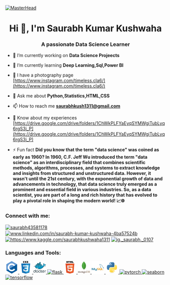 [![MasterHead](https://media.licdn.com/dms/image/C4D12AQGD_su1k14bYA/article-cover_image-shrink_600_2000/0/1583217311227?e=2147483647&v=beta&t=s_7cvkGjyfNTp2x6mnsiPFUfbPhWyvnMIavE_na62bE)](https://Avaneesh-Pathak.io)
<h1 align="center">Hi 👋, I'm Saurabh Kumar Kushwaha</h1>
<h3 align="center">A passionate Data Science Learner</h3>

- 🔭 I’m currently working on **Data Science Projeects**

- 🌱 I’m currently learning **Deep Learning,Sql,Power BI**

- 📝 I have a photography page [https://www.instagram.com/timeless.cla6/](https://www.instagram.com/timeless.cla6/)

- 💬 Ask me about **Python,Statistics,HTML,CSS**

- 📫 How to reach me **saurabhkush1311@gmail.com**

- 📄 Know about my experiences [https://drive.google.com/drive/folders/1ChWkPLFYaEyqSYMWgiTubLyq6rgS3i_P](https://drive.google.com/drive/folders/1ChWkPLFYaEyqSYMWgiTubLyq6rgS3i_P)

- ⚡ Fun fact **Did you know that the term "data science" was coined as early as 1960? In 1960, C.F. Jeff Wu introduced the term "data science" as an interdisciplinary field that combines scientific methods, algorithms, processes, and systems to extract knowledge and insights from structured and unstructured data. However, it wasn't until the 21st century, with the exponential growth of data and advancements in technology, that data science truly emerged as a prominent and essential field in various industries. So, as a data scientist, you are part of a long and rich history that has evolved to play a pivotal role in shaping the modern world! 📈🌐**

<h3 align="left">Connect with me:</h3>
<p align="left">
<a href="https://twitter.com/saurabh43581178" target="blank"><img align="center" src="https://raw.githubusercontent.com/rahuldkjain/github-profile-readme-generator/master/src/images/icons/Social/twitter.svg" alt="saurabh43581178" height="30" width="40" /></a>
<a href="https://linkedin.com/in/www.linkedin.com/in/saurabh-kumar-kushwaha-4ba57524b" target="blank"><img align="center" src="https://raw.githubusercontent.com/rahuldkjain/github-profile-readme-generator/master/src/images/icons/Social/linked-in-alt.svg" alt="www.linkedin.com/in/saurabh-kumar-kushwaha-4ba57524b" height="30" width="40" /></a>
<a href="https://kaggle.com/https://www.kaggle.com/saurabhkushwaha1311" target="blank"><img align="center" src="https://raw.githubusercontent.com/rahuldkjain/github-profile-readme-generator/master/src/images/icons/Social/kaggle.svg" alt="https://www.kaggle.com/saurabhkushwaha1311" height="30" width="40" /></a>
<a href="https://instagram.com/ig._saurabh._0107" target="blank"><img align="center" src="https://raw.githubusercontent.com/rahuldkjain/github-profile-readme-generator/master/src/images/icons/Social/instagram.svg" alt="ig._saurabh._0107" height="30" width="40" /></a>
</p>

<h3 align="left">Languages and Tools:</h3>
<p align="left"> <a href="https://www.cprogramming.com/" target="_blank" rel="noreferrer"> <img src="https://raw.githubusercontent.com/devicons/devicon/master/icons/c/c-original.svg" alt="c" width="40" height="40"/> </a> <a href="https://www.w3schools.com/css/" target="_blank" rel="noreferrer"> <img src="https://raw.githubusercontent.com/devicons/devicon/master/icons/css3/css3-original-wordmark.svg" alt="css3" width="40" height="40"/> </a> <a href="https://www.docker.com/" target="_blank" rel="noreferrer"> <img src="https://raw.githubusercontent.com/devicons/devicon/master/icons/docker/docker-original-wordmark.svg" alt="docker" width="40" height="40"/> </a> <a href="https://flask.palletsprojects.com/" target="_blank" rel="noreferrer"> <img src="https://www.vectorlogo.zone/logos/pocoo_flask/pocoo_flask-icon.svg" alt="flask" width="40" height="40"/> </a> <a href="https://www.w3.org/html/" target="_blank" rel="noreferrer"> <img src="https://raw.githubusercontent.com/devicons/devicon/master/icons/html5/html5-original-wordmark.svg" alt="html5" width="40" height="40"/> </a> <a href="https://www.mongodb.com/" target="_blank" rel="noreferrer"> <img src="https://raw.githubusercontent.com/devicons/devicon/master/icons/mongodb/mongodb-original-wordmark.svg" alt="mongodb" width="40" height="40"/> </a> <a href="https://www.mysql.com/" target="_blank" rel="noreferrer"> <img src="https://raw.githubusercontent.com/devicons/devicon/master/icons/mysql/mysql-original-wordmark.svg" alt="mysql" width="40" height="40"/> </a> <a href="https://www.python.org" target="_blank" rel="noreferrer"> <img src="https://raw.githubusercontent.com/devicons/devicon/master/icons/python/python-original.svg" alt="python" width="40" height="40"/> </a> <a href="https://pytorch.org/" target="_blank" rel="noreferrer"> <img src="https://www.vectorlogo.zone/logos/pytorch/pytorch-icon.svg" alt="pytorch" width="40" height="40"/> </a> <a href="https://seaborn.pydata.org/" target="_blank" rel="noreferrer"> <img src="https://seaborn.pydata.org/_images/logo-mark-lightbg.svg" alt="seaborn" width="40" height="40"/> </a> <a href="https://www.tensorflow.org" target="_blank" rel="noreferrer"> <img src="https://www.vectorlogo.zone/logos/tensorflow/tensorflow-icon.svg" alt="tensorflow" width="40" height="40"/> </a> </p>

